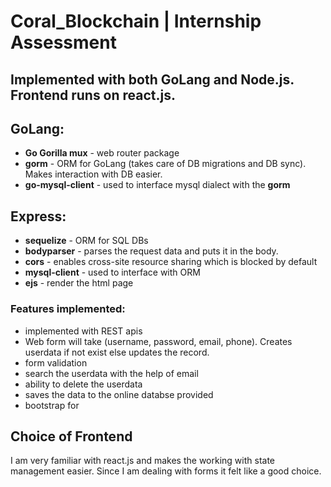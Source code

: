 # Coral_Blockchain | Internship Assessment

## Implemented with both GoLang and Node.js. Frontend runs on react.js.

## GoLang:
- **Go Gorilla mux** - web router package 
- **gorm** - ORM for GoLang (takes care of DB migrations and DB sync). Makes interaction with DB easier.
- **go-mysql-client** - used to interface mysql dialect with the **gorm**

## Express:
- **sequelize** - ORM for SQL DBs
- **bodyparser** - parses the request data and puts it in the body.
- **cors** - enables cross-site resource sharing which is blocked by default
- **mysql-client** - used to interface with ORM
- **ejs** - render the html page

### Features implemented:
- implemented with REST apis
- Web form will take (username, password, email, phone). Creates userdata if not exist else updates the record.
- form validation
- search the userdata with the help of email
- ability to delete the userdata
- saves the data to the online databse provided 
- bootstrap for

## Choice of Frontend
I am very familiar with react.js and makes the working with state management easier. Since I am dealing with forms it felt like a good choice.
